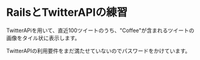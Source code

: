# RailsとTwitterAPIの練習
TwitterAPiを用いて、直近100ツイートのうち、"Coffee"が含まれるツイートの画像をタイル状に表示します。

TwitterAPIの利用要件をまだ満たせていないのでパスワードをかけています。
